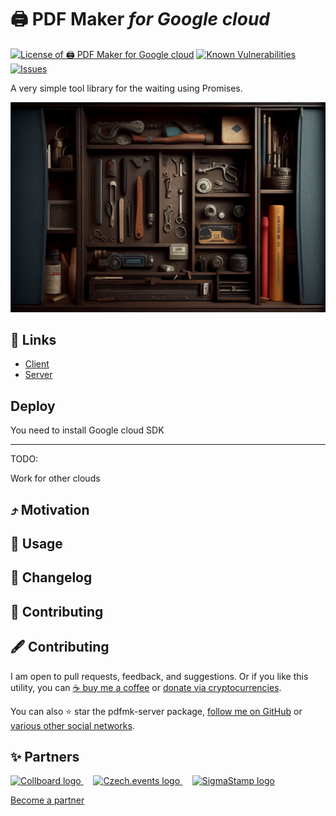 # 🖨️ PDF Maker *for Google cloud*

<!--Badges-->
<!--⚠️WARNING: This section was generated by https://github.com/hejny/batch-project-editor/blob/main/src/workflows/800-badges/badges.ts so every manual change will be overwritten.-->


[![License of 🖨️ PDF Maker *for Google cloud*](https://img.shields.io/github/license/hejny/pdfmk-server.svg?style=flat)](https://github.com/hejny/pdfmk-server/blob/master/LICENSE)
[![Known Vulnerabilities](https://snyk.io/test/github/hejny/pdfmk-server/badge.svg)](https://snyk.io/test/github/hejny/pdfmk-server)
[![Issues](https://img.shields.io/github/issues/hejny/pdfmk-server.svg?style=flat)](https://github.com/hejny/pdfmk-server/issues)

<!--/Badges-->

A very simple tool library for the waiting using Promises.



<!--Wallpaper-->
<!--⚠️WARNING: This section was generated by https://github.com/hejny/batch-project-editor/blob/main/src//workflows/315-ai-generated-wallpaper/4-aiGeneratedWallpaperUseInReadme.ts so every manual change will be overwritten.-->
![Wallpaper of 🖨️ PDF Maker *for Google cloud*](assets/ai/wallpaper/gallery/2b3a7f11-970b-46fe-9040-28605342dc7b-0_0.png)
<!--/Wallpaper-->

## 🔗 Links

- [Client](https://github.com/hejny/pdfmk/)
- [Server](https://github.com/hejny/pdfmk-server/)

## Deploy

You need to install Google cloud SDK


---
TODO:

Work for other clouds

## ⤴️ Motivation
## 📖 Usage
## 📰 Changelog
## 🍻 Contributing



<!--Contributing-->
<!--⚠️WARNING: This section was generated by https://github.com/hejny/batch-project-editor/blob/main/src/workflows/810-contributing/contributing.ts so every manual change will be overwritten.-->

## 🖋️ Contributing

I am open to pull requests, feedback, and suggestions. Or if you like this utility, you can [☕ buy me a coffee](https://www.buymeacoffee.com/hejny) or [donate via cryptocurrencies](https://github.com/hejny/hejny/blob/main/documents/crypto.md).

You can also ⭐ star the pdfmk-server package, [follow me on GitHub](https://github.com/hejny) or [various other social networks](https://www.pavolhejny.com/contact/).

<!--/Contributing-->


<!--Partners-->
<!--⚠️WARNING: This section was generated by https://github.com/hejny/batch-project-editor/blob/main/src/workflows/820-partners/partners.ts so every manual change will be overwritten.-->

## ✨ Partners


<a href="https://collboard.com/">
  <img src="https://collboard.fra1.cdn.digitaloceanspaces.com/assets/18.12.1/logo-small.png" alt="Collboard logo" width="50"  />
</a>
&nbsp;&nbsp;&nbsp;
<a href="https://czech.events/">
  <img src="https://czech.events/design/logos/czech.events.transparent-logo.png" alt="Czech.events logo" width="50"  />
</a>
&nbsp;&nbsp;&nbsp;
<a href="https://sigmastamp.ml/">
  <img src="https://www.sigmastamp.ml/sigmastamp-logo.white.svg" alt="SigmaStamp logo" width="50"  />
</a>


[Become a partner](https://www.pavolhejny.com/contact/)

<!--/Partners-->
